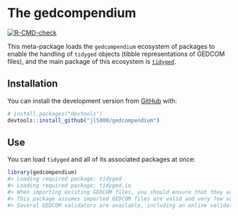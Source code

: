 
<!-- README.md is generated from README.Rmd. Please edit that file -->

# The gedcompendium

<!-- badges: start -->

[![R-CMD-check](https://github.com/jl5000/gedcompendium/workflows/R-CMD-check/badge.svg)](https://github.com/jl5000/gedcompendium/actions)
<!-- badges: end -->

This meta-package loads the `gedcompendium` ecosystem of packages to
enable the handling of `tidyged` objects (tibble representations of
GEDCOM files), and the main package of this ecosystem is
[`tidyged`](https://jl5000.github.io/tidyged/).

## Installation

You can install the development version from
[GitHub](https://github.com/) with:

``` r
# install.packages("devtools")
devtools::install_github("jl5000/gedcompendium")
```

## Use

You can load `tidyged` and all of its associated packages at once:

``` r
library(gedcompendium)
#> Loading required package: tidyged
#> Loading required package: tidyged.io
#> When importing existing GEDCOM files, you should ensure that they are error free.
#> This package assumes imported GEDCOM files are valid and very few validation checks are carried out.
#> Several GEDCOM validators are available, including an online validator at http://ged-inline.elasticbeanstalk.com/
```

